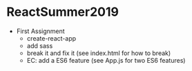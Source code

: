 # ReactSummer2019
* First Assignment
  - create-react-app
  - add sass
  - break it and fix it (see index.html for how to break)
  - EC: add a ES6 feature (see App.js for two ES6 features)
